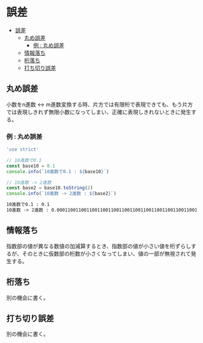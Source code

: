 # 誤差

- [誤差](#誤差)
  - [丸め誤差](#丸め誤差)
    - [例 : 丸め誤差](#例--丸め誤差)
  - [情報落ち](#情報落ち)
  - [桁落ち](#桁落ち)
  - [打ち切り誤差](#打ち切り誤差)

## 丸め誤差

小数をn進数 <-> m進数変換する時、片方では有限桁で表現できても、もう片方では表現しきれず無限小数になってしまい、正確に表現しきれないときに発生する。

### 例 : 丸め誤差

``` javascript
'use strict'

// 10進数で0.1
const base10 = 0.1
console.info(`10進数で0.1 : ${base10}`)

// 10進数 -> 2進数
const base2 = base10.toString(2)
console.info(`10進数 -> 2進数 : ${base2}`)
```

``` txt
10進数で0.1 : 0.1
10進数 -> 2進数 : 0.0001100110011001100110011001100110011001100110011001101
```

## 情報落ち

指数部の値が異なる数値の加減算するとき、指数部の値が小さい値を桁ずらしするが、そのときに仮数部の桁数が小さくなってしまい、値の一部が無視されて発生する。

## 桁落ち

別の機会に書く。

## 打ち切り誤差

別の機会に書く。